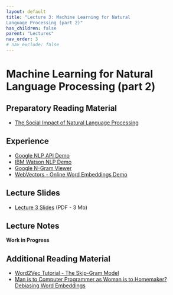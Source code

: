 ```yaml
---
layout: default
title: "Lecture 3: Machine Learning for Natural 
Language Processing (part 2)"
has_children: false
parent: "Lectures"
nav_order: 3
# nav_exclude: false
---
```


# Machine Learning for Natural Language Processing (part 2)

## Preparatory Reading Material

- [The Social Impact of Natural Language Processing](https://aclanthology.org/P16-2096.pdf)

## Experience

- [Google NLP API Demo](https://cloud.google.com/natural-language#section-2)
- [IBM Watson NLP Demo](https://www.ibm.com/demos/live/natural-language-understanding/self-service/home)
- [Google N-Gram Viewer](https://books.google.com/ngrams)
- [WebVectors - Online Word Embeddings Demo](http://vectors.nlpl.eu/explore/embeddings/en/)

## Lecture Slides

- [Lecture 3 Slides]({{site.baseurl}}/assets/slides/AML4D-L3.pdf) (PDF - 3 Mb)

## Lecture Notes

__Work in Progress__

## Additional Reading Material

<!-- - [Natural Language Processing - Chapter 1](https://github.com/jacobeisenstein/gt-nlp-class/tree/master/notes) - Jacob Eisenstein, 2013.
- [Bo: An intelligent network agent to promote physical activity in children with Congenital Heart Defects](http://resolver.tudelft.nl/uuid:fd895415-c353-41d5-8430-f0a67fd40ad4) - Hosana Morales Ornelas, Chapter 2
- [OpenAI GPT-3 - Good At Almost Everything!](https://www.youtube.com/watch?v=_x9AwxfjxvE) - A video explaining some interesting use of GPT3 -->
- [Word2Vec Tutorial - The Skip-Gram Model](http://mccormickml.com/2016/04/19/word2vec-tutorial-the-skip-gram-model/)
- [Man is to Computer Programmer as Woman is to Homemaker? Debiasing Word Embeddings](https://arxiv.org/abs/1607.06520)
